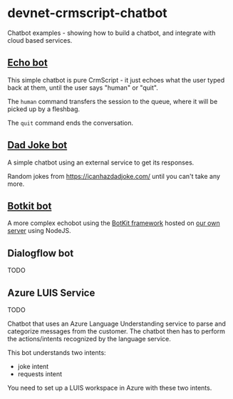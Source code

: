 # devnet-crmscript-chatbot
Chatbot examples - showing how to build a chatbot, and integrate with cloud based services.

## [Echo bot](echobot/)

This simple chatbot is pure CrmScript - it just echoes what the user typed back at them, until the user says "human" or "quit".

The `human` command transfers the session to the queue, where it will be picked up by a fleshbag.

The `quit` command ends the conversation.

## [Dad Joke bot](dad%20joke%20bot/)

A simple chatbot using an external service to get its responses.

Random jokes from https://icanhazdadjoke.com/ until you can't take any more.

## [Botkit bot](botkit%20bot/)

A more complex echobot using the [BotKit framework](https://botkit.ai/)
hosted on [our own server](https://crm-sod.superoffice.com/botkit/) using NodeJS.

## Dialogflow bot

TODO

## Azure LUIS Service

TODO

Chatbot that uses an Azure Language Understanding service to parse and categorize messages from the customer.
The chatbot then has to perform the actions/intents recognized by the language service.

This bot understands two intents:

* joke intent 
* requests intent

You need to set up a LUIS workspace in Azure with these two intents.
